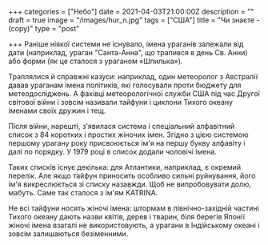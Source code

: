 +++
categories = ["Небо"]
date = 2021-04-03T21:00:00Z
description = ""
draft = true
image = "/images/hur_n.jpg"
tags = ["США"]
title = "Чи знаєте -(copy)"
type = "post"

+++
Раніше ніякої системи не існувало, імена ураганів залежали від дати (наприклад, ураган "Санта-Анна", що трапився в день Св. Анни) або форми (як це сталося з ураганом «Шпилька»).

Траплялися й справжні казуси: наприклад, один метеоролог з Австралії давав ураганам імена політиків, які голосували проти бюджету для метеодосліджень. А фахівці метеорологічної служби США під час Другої світової війни і зовсім називали тайфуни і циклони Тихого океану іменами своїх дружин і тещ.

Після війни, нарешті, з'явилася система і спеціальний алфавітний список з 84 коротких і простих жіночих імен. Згідно з цією системою першому урагану року присвоюється ім'я на першу букву алфавіту і далі по порядку. У 1979 році в список додали чоловічі імена.

Таких списків існує декілька: для Атлантики, наприклад, є окремий перелік. Але якщо тайфун приносить особливо сильні руйнування, його ім'я викреслюється зі списку назавжди. Щоб не випробовувати долю, мабуть. Саме так сталося з ім'ям KATRINA.

Не всі тайфуни носять жіночі імена: штормам в північно-західній частині Тихого океану дають назви квітів, дерев і тварин, біля берегів Японії жіночі імена взагалi не використовують, а урагани в Індійському океані і зовсім залишаються безіменними.